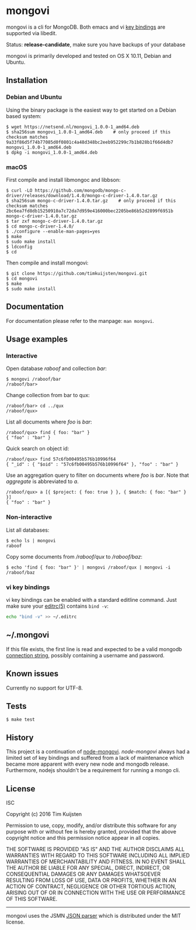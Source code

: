 # mongovi

mongovi is a cli for MongoDB. Both emacs and vi [key bindings] are supported via
libedit.

Status: **release-candidate**, make sure you have backups of your database


mongovi is primarily developed and tested on OS X 10.11, Debian and Ubuntu.


## Installation

### Debian and Ubuntu

Using the binary package is the easiest way to get started on a Debian based system:

    $ wget https://netsend.nl/mongovi_1.0.0-1_amd64.deb
    $ sha256sum mongovi_1.0.0-1_amd64.deb    # only proceed if this checksum matches
    9a33f86d5f74b77085d0f0801c4a48d348bc2eeb952299c7b1b828b1f66d4db7  mongovi_1.0.0-1_amd64.deb
    $ dpkg -i mongovi_1.0.0-1_amd64.deb

### macOS

First compile and install libmongoc and libbson:

    $ curl -LO https://github.com/mongodb/mongo-c-driver/releases/download/1.4.0/mongo-c-driver-1.4.0.tar.gz
    $ sha256sum mongo-c-driver-1.4.0.tar.gz    # only proceed if this checksum matches
    2bc6ea7fd8db15250910a7c72da7d959e416000bec2205be86b52d2899f6951b  mongo-c-driver-1.4.0.tar.gz
    $ tar zxf mongo-c-driver-1.4.0.tar.gz
    $ cd mongo-c-driver-1.4.0/
    $ ./configure --enable-man-pages=yes
    $ make
    $ sudo make install
    $ ldconfig
    $ cd

Then compile and install mongovi:

    $ git clone https://github.com/timkuijsten/mongovi.git
    $ cd mongovi
    $ make
    $ sudo make install


## Documentation

For documentation please refer to the manpage: `man mongovi`.


## Usage examples

### Interactive

Open database *raboof* and collection *bar*:

    $ mongovi /raboof/bar
    /raboof/bar> 

Change collection from bar to qux:

    /raboof/bar> cd ../qux
    /raboof/qux> 

List all documents where *foo* is *bar*:

    /raboof/qux> find { foo: "bar" }
    { "foo" : "bar" }

Quick search on object id:

    /raboof/qux> find 57c6fb00495b576b10996f64
    { "_id" : { "$oid" : "57c6fb00495b576b10996f64" }, "foo" : "bar" }

Use an aggregation query to filter on documents where *foo* is *bar*. Note that
*aggregate* is abbreviated to *a*.

    /raboof/qux> a [{ $project: { foo: true } }, { $match: { foo: "bar" } }]
    { "foo" : "bar" }

### Non-interactive

List all databases:

    $ echo ls | mongovi
    raboof

Copy some documents from */raboof/qux* to */raboof/baz*:

    $ echo 'find { foo: "bar" }' | mongovi /raboof/qux | mongovi -i /raboof/baz

### vi key bindings

vi key bindings can be enabled with a standard editline command. Just make sure
your [editrc(5)] contains `bind -v`:

```sh
echo "bind -v" >> ~/.editrc
```


## ~/.mongovi

If this file exists, the first line is read and expected to be a valid mongodb
[connection string], possibly containing a username and password.


## Known issues

Currently no support for UTF-8.


## Tests

    $ make test


## History

This project is a continuation of [node-mongovi]. *node-mongovi* always had a
limited set of key bindings and suffered from a lack of maintenance which became
more apparent with every new node and mongodb release. Furthermore, nodejs
shouldn't be a requirement for running a mongo cli.


## License

ISC

Copyright (c) 2016 Tim Kuijsten

Permission to use, copy, modify, and/or distribute this software for any
purpose with or without fee is hereby granted, provided that the above
copyright notice and this permission notice appear in all copies.

THE SOFTWARE IS PROVIDED "AS IS" AND THE AUTHOR DISCLAIMS ALL WARRANTIES
WITH REGARD TO THIS SOFTWARE INCLUDING ALL IMPLIED WARRANTIES OF
MERCHANTABILITY AND FITNESS. IN NO EVENT SHALL THE AUTHOR BE LIABLE FOR
ANY SPECIAL, DIRECT, INDIRECT, OR CONSEQUENTIAL DAMAGES OR ANY DAMAGES
WHATSOEVER RESULTING FROM LOSS OF USE, DATA OR PROFITS, WHETHER IN AN
ACTION OF CONTRACT, NEGLIGENCE OR OTHER TORTIOUS ACTION, ARISING OUT OF
OR IN CONNECTION WITH THE USE OR PERFORMANCE OF THIS SOFTWARE.

---

mongovi uses the JSMN [JSON parser] which is distributed under the MIT license.


[JSON parser]: http://zserge.com/jsmn.html
[editrc(5)]: http://man.openbsd.org/editrc.5
[editline(7)]: http://man.openbsd.org/editline.7
[editline(3)]: http://man.openbsd.org/editline.3
[key bindings]: http://man.openbsd.org/editline.7#Input_character_bindings
[MongoDB C Driver]: http://mongoc.org/
[aggregation operators]: https://docs.mongodb.com/manual/reference/operator/aggregation/
[query operators]: https://docs.mongodb.com/manual/reference/operator/query/
[connection string]: https://docs.mongodb.com/manual/reference/connection-string/
[node-mongovi]: https://www.npmjs.com/package/mongovi
